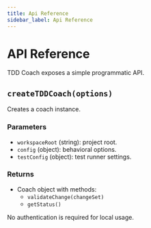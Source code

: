 ```yaml
---
title: Api Reference
sidebar_label: Api Reference
---
```


# API Reference

TDD Coach exposes a simple programmatic API.

## `createTDDCoach(options)`
Creates a coach instance.

### Parameters
- `workspaceRoot` (string): project root.
- `config` (object): behavioral options.
- `testConfig` (object): test runner settings.

### Returns
- Coach object with methods:
  - `validateChange(changeSet)`
  - `getStatus()`

No authentication is required for local usage.
